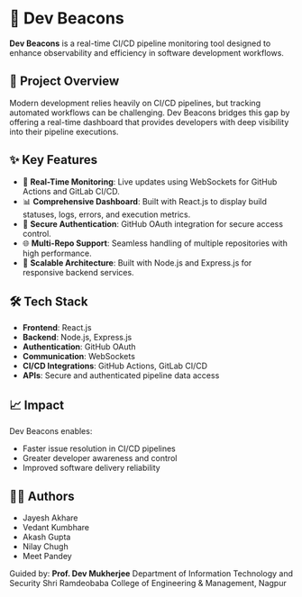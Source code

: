 # 🚀 Dev Beacons

**Dev Beacons** is a real-time CI/CD pipeline monitoring tool designed to enhance observability and efficiency in software development workflows.

## 📌 Project Overview

Modern development relies heavily on CI/CD pipelines, but tracking automated workflows can be challenging. Dev Beacons bridges this gap by offering a real-time dashboard that provides developers with deep visibility into their pipeline executions.

## ✨ Key Features

* 🔄 **Real-Time Monitoring**: Live updates using WebSockets for GitHub Actions and GitLab CI/CD.
* 📊 **Comprehensive Dashboard**: Built with React.js to display build statuses, logs, errors, and execution metrics.
* 🔐 **Secure Authentication**: GitHub OAuth integration for secure access control.
* 🌐 **Multi-Repo Support**: Seamless handling of multiple repositories with high performance.
* 🧩 **Scalable Architecture**: Built with Node.js and Express.js for responsive backend services.

## 🛠️ Tech Stack

* **Frontend**: React.js
* **Backend**: Node.js, Express.js
* **Authentication**: GitHub OAuth
* **Communication**: WebSockets
* **CI/CD Integrations**: GitHub Actions, GitLab CI/CD
* **APIs**: Secure and authenticated pipeline data access

## 📈 Impact

Dev Beacons enables:

* Faster issue resolution in CI/CD pipelines
* Greater developer awareness and control
* Improved software delivery reliability

## 👨‍💻 Authors

* Jayesh Akhare
* Vedant Kumbhare
* Akash Gupta
* Nilay Chugh
* Meet Pandey


Guided by: **Prof. Dev Mukherjee**
Department of Information Technology and Security
Shri Ramdeobaba College of Engineering & Management, Nagpur
